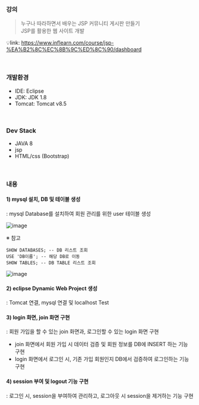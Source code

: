 ### 강의
> 누구나 따라하면서 배우는 JSP 커뮤니티 게시판 만들기  
> JSP를 활용한 웹 사이트 개발

💡link: https://www.inflearn.com/course/jsp-%EA%B2%8C%EC%8B%9C%ED%8C%90/dashboard

<br/>
 
### 개발환경
- IDE: Eclipse
- JDK: JDK 1.8
- Tomcat: Tomcat v8.5

<br/>

### Dev Stack
- JAVA 8
- jsp
- HTML/css (Bootstrap)

 <br/>

### 내용
#### 1) mysql 설치, DB 및 테이블 생성
 : mysql Database를 설치하여 회원 관리를 위한 user 테이블 생성

![image](https://github.com/ShinJungEun/online-classes/assets/38749778/7fd6e178-d667-49e5-b376-f448c04b8fb4)

※ 참고
```
SHOW DATABASES; -- DB 리스트 조회
USE 'DB이름'; -- 해당 DB로 이동
SHOW TABLES; -- DB TABLE 리스트 조회
```
![image](https://github.com/ShinJungEun/online-classes/assets/38749778/08238af8-5a93-412a-b71a-efe2f4bb9a1b)


#### 2) eclipse Dynamic Web Project 생성 
 : Tomcat 연결, mysql 연결 및 localhost Test

#### 3) login 화면, join 화면 구현
 : 회원 가입을 할 수 있는 join 화면과, 로그인할 수 있는 login 화면 구현
 - join 화면에서 회원 가입 시 데이터 검증 및 회원 정보를 DB에 INSERT 하는 기능 구현
 - login 화면에서 로그인 시, 기존 가입 회원인지 DB에서 검증하여 로그인하는 기능 구현

#### 4) session 부여 및 logout 기능 구현
 : 로그인 시, session을 부여하여 관리하고, 로그아웃 시 session을 제거하는 기능 구현

